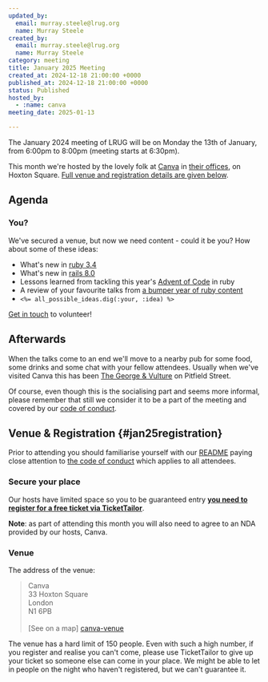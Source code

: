 ```yaml
---
updated_by:
  email: murray.steele@lrug.org
  name: Murray Steele
created_by:
  email: murray.steele@lrug.org
  name: Murray Steele
category: meeting
title: January 2025 Meeting
created_at: 2024-12-18 21:00:00 +0000
published_at: 2024-12-18 21:00:00 +0000
status: Published
hosted_by:
  - :name: canva
meeting_date: 2025-01-13

---
```


The January 2024 meeting of LRUG will be on Monday the 13th of
January, from 6:00pm to 8:00pm (meeting starts at 6:30pm).

This month we're hosted by the lovely folk at [Canva](https://www.canva.com/)
in [their offices][canva-venue], on Hoxton Square. [Full venue and
registration details are given below](#jan25registration).

## Agenda

### You?

We've secured a venue, but now we need content - could it be you?  How about some of these ideas:

* What's new in [ruby 3.4](https://docs.ruby-lang.org/en/master/NEWS_md.html)
* What's new in [rails 8.0](https://guides.rubyonrails.org/8_0_release_notes.html)
* Lessons learned from tackling this year's [Advent of Code](https://adventofcode.com/2024) in ruby
* A review of your favourite talks from [a bumper year of ruby content](https://ruby.social/@marcoroth/113665539397868492)
* `<%= all_possible_ideas.dig(:your, :idea) %>`

[Get in touch](mailto:talks@lrug.org) to volunteer!

## Afterwards

When the talks come to an end we'll move to a nearby pub for some food, some
drinks and some chat with your fellow attendees.  Usually when we've visited Canva this has been [The George & Vulture](https://georgeandvulture.com) on Pitfield Street.

Of course, even though this is the socialising part and seems more
informal, please remember that still we consider it to be a part of the
meeting and covered by our [code of conduct](http://readme.lrug.org/#code-of-conduct).

## Venue & Registration {#jan25registration}

Prior to attending you should familiarise yourself with our
[README](http://readme.lrug.org/) paying close attention to [the code of
conduct](http://readme.lrug.org/#code-of-conduct) which applies to all
attendees.

### Secure your place

Our hosts have limited space so you to be guaranteed entry **[you need to
register for a free ticket via TicketTailor][january2025-ticket-tailor]**.

**Note**: as part of attending this month you will also need to agree to an NDA
provided by our hosts, Canva.

### Venue

The address of the venue:

> Canva<br/>33 Hoxton Square<br/>London<br/>N1 6PB<br/><br/>[See on a map]
[canva-venue]

The venue has a hard limit of 150 people.  Even with such a high number, if you
register and realise you can't come, please use TicketTailor to give up your
ticket so someone else can come in your place.  We might be able to let in
people on the night who haven't registered, but we can't guarantee it.

[canva-venue]: https://maps.app.goo.gl/wZc9ZrChcZs8Gbba9
[january2025-ticket-tailor]: https://buytickets.at/lrug/1510146
